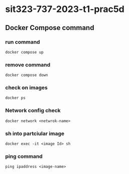 # sit323-737-2023-t1-prac5d

## Docker Compose command

### run command

```
docker compose up
```

### remove command

```
docker compose down
```

### check on images

```
docker ps
```

### Network config check

```
docker network <netwrok-name>
```

### sh into partciular image

```
docker exec -it <image Id> sh
```

### ping command

```
ping ipaddress <image-name>
```
